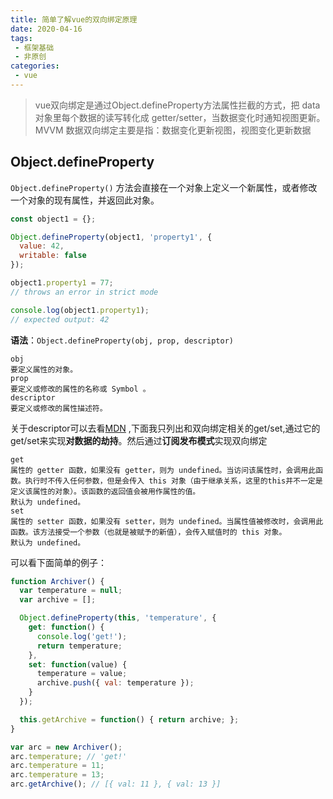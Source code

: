 ```yaml
---
title: 简单了解vue的双向绑定原理
date: 2020-04-16
tags:
 - 框架基础 
 - 非原创      
categories: 
 - vue
---
```


> vue双向绑定是通过Object.defineProperty方法属性拦截的方式，把 data 对象里每个数据的读写转化成 getter/setter，当数据变化时通知视图更新。MVVM 数据双向绑定主要是指：数据变化更新视图，视图变化更新数据
## Object.defineProperty
`Object.defineProperty()` 方法会直接在一个对象上定义一个新属性，或者修改一个对象的现有属性，并返回此对象。
```js
const object1 = {};

Object.defineProperty(object1, 'property1', {
  value: 42,
  writable: false
});

object1.property1 = 77;
// throws an error in strict mode

console.log(object1.property1);
// expected output: 42

```
**语法**：`Object.defineProperty(obj, prop, descriptor)`
```
obj
要定义属性的对象。
prop
要定义或修改的属性的名称或 Symbol 。
descriptor
要定义或修改的属性描述符。
```
关于descriptor可以去看[MDN](https://developer.mozilla.org/zh-CN/docs/Web/JavaScript/Reference/Global_Objects/Object/defineProperty) ,下面我只列出和双向绑定相关的get/set,通过它的get/set来实现**对数据的劫持**。然后通过**订阅发布模式**实现双向绑定
```
get
属性的 getter 函数，如果没有 getter，则为 undefined。当访问该属性时，会调用此函数。执行时不传入任何参数，但是会传入 this 对象（由于继承关系，这里的this并不一定是定义该属性的对象）。该函数的返回值会被用作属性的值。
默认为 undefined。
set
属性的 setter 函数，如果没有 setter，则为 undefined。当属性值被修改时，会调用此函数。该方法接受一个参数（也就是被赋予的新值），会传入赋值时的 this 对象。
默认为 undefined。
```
可以看下面简单的例子：
```js
function Archiver() {
  var temperature = null;
  var archive = [];

  Object.defineProperty(this, 'temperature', {
    get: function() {
      console.log('get!');
      return temperature;
    },
    set: function(value) {
      temperature = value;
      archive.push({ val: temperature });
    }
  });

  this.getArchive = function() { return archive; };
}

var arc = new Archiver();
arc.temperature; // 'get!'
arc.temperature = 11;
arc.temperature = 13;
arc.getArchive(); // [{ val: 11 }, { val: 13 }]
```
